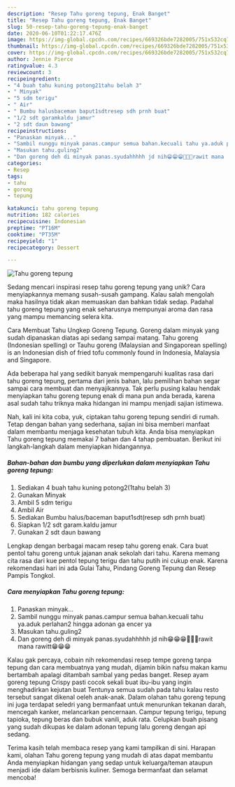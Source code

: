```yaml
---
description: "Resep Tahu goreng tepung, Enak Banget"
title: "Resep Tahu goreng tepung, Enak Banget"
slug: 50-resep-tahu-goreng-tepung-enak-banget
date: 2020-06-10T01:22:17.476Z
image: https://img-global.cpcdn.com/recipes/669326bde7282005/751x532cq70/tahu-goreng-tepung-foto-resep-utama.jpg
thumbnail: https://img-global.cpcdn.com/recipes/669326bde7282005/751x532cq70/tahu-goreng-tepung-foto-resep-utama.jpg
cover: https://img-global.cpcdn.com/recipes/669326bde7282005/751x532cq70/tahu-goreng-tepung-foto-resep-utama.jpg
author: Jennie Pierce
ratingvalue: 4.3
reviewcount: 3
recipeingredient:
- "4 buah tahu kuning potong21tahu belah 3"
- " Minyak"
- "5 sdm terigu"
- " Air"
- " Bumbu halusbaceman baput1sdtresep sdh prnh buat"
- "1/2 sdt garamkaldu jamur"
- "2 sdt daun bawang"
recipeinstructions:
- "Panaskan minyak..."
- "Sambil nunggu minyak panas.campur semua bahan.kecuali tahu ya.aduk perlahan2 hingga adonan ga encer ya"
- "Masukan tahu.guling2"
- "Dan goreng deh di minyak panas.syudahhhhh jd nih😁😁😁🤤🤤🤤rawit mana rawitt😁😁😁"
categories:
- Resep
tags:
- tahu
- goreng
- tepung

katakunci: tahu goreng tepung 
nutrition: 182 calories
recipecuisine: Indonesian
preptime: "PT16M"
cooktime: "PT35M"
recipeyield: "1"
recipecategory: Dessert

---
```



![Tahu goreng tepung](https://img-global.cpcdn.com/recipes/669326bde7282005/751x532cq70/tahu-goreng-tepung-foto-resep-utama.jpg)

Sedang mencari inspirasi resep tahu goreng tepung yang unik? Cara menyiapkannya memang susah-susah gampang. Kalau salah mengolah maka hasilnya tidak akan memuaskan dan bahkan tidak sedap. Padahal tahu goreng tepung yang enak seharusnya mempunyai aroma dan rasa yang mampu memancing selera kita.

Cara Membuat Tahu Ungkep Goreng Tepung. Goreng dalam minyak yang sudah dipanaskan diatas api sedang sampai matang. Tahu goreng (Indonesian spelling) or Tauhu goreng (Malaysian and Singaporean spelling) is an Indonesian dish of fried tofu commonly found in Indonesia, Malaysia and Singapore.

Ada beberapa hal yang sedikit banyak mempengaruhi kualitas rasa dari tahu goreng tepung, pertama dari jenis bahan, lalu pemilihan bahan segar sampai cara membuat dan menyajikannya. Tak perlu pusing kalau hendak menyiapkan tahu goreng tepung enak di mana pun anda berada, karena asal sudah tahu triknya maka hidangan ini mampu menjadi sajian istimewa.


Nah, kali ini kita coba, yuk, ciptakan tahu goreng tepung sendiri di rumah. Tetap dengan bahan yang sederhana, sajian ini bisa memberi manfaat dalam membantu menjaga kesehatan tubuh kita. Anda bisa menyiapkan Tahu goreng tepung memakai 7 bahan dan 4 tahap pembuatan. Berikut ini langkah-langkah dalam menyiapkan hidangannya.

<!--inarticleads1-->

##### Bahan-bahan dan bumbu yang diperlukan dalam menyiapkan Tahu goreng tepung:

1. Sediakan 4 buah tahu kuning potong2(1tahu belah 3)
1. Gunakan  Minyak
1. Ambil 5 sdm terigu
1. Ambil  Air
1. Sediakan  Bumbu halus/baceman baput1sdt(resep sdh prnh buat)
1. Siapkan 1/2 sdt garam.kaldu jamur
1. Gunakan 2 sdt daun bawang


Lengkap dengan berbagai macam resep tahu goreng enak. Cara buat pentol tahu goreng untuk jajanan anak sekolah dari tahu. Karena memang cita rasa dari kue pentol tepung terigu dan tahu putih ini cukup enak. Karena rekomendasi hari ini ada Gulai Tahu, Pindang Goreng Tepung dan Resep Pampis Tongkol. 

<!--inarticleads2-->

##### Cara menyiapkan Tahu goreng tepung:

1. Panaskan minyak...
1. Sambil nunggu minyak panas.campur semua bahan.kecuali tahu ya.aduk perlahan2 hingga adonan ga encer ya
1. Masukan tahu.guling2
1. Dan goreng deh di minyak panas.syudahhhhh jd nih😁😁😁🤤🤤🤤rawit mana rawitt😁😁😁


Kalau gak percaya, cobain nih rekomendasi resep tempe goreng tanpa tepung dan cara membuatnya yang mudah, dijamin bikin nafsu makan kamu bertambah apalagi ditambah sambal yang pedas banget. Resep ayam goreng tepung Crispy pasti cocok sekali buat ibu-ibu yang ingin menghadirkan kejutan buat Tentunya semua sudah pada tahu kalau resto tersebut sangat dikenal oeleh anak-anak. Dalam olahan tahu goreng tepung ini juga terdapat seledri yang bermanfaat untuk menurunkan tekanan darah, mencegah kanker, melancarkan pencernaan. Campur tepung terigu, tepung tapioka, tepung beras dan bubuk vanili, aduk rata. Celupkan buah pisang yang sudah dikupas ke dalam adonan tepung lalu goreng dengan api sedang. 

Terima kasih telah membaca resep yang kami tampilkan di sini. Harapan kami, olahan Tahu goreng tepung yang mudah di atas dapat membantu Anda menyiapkan hidangan yang sedap untuk keluarga/teman ataupun menjadi ide dalam berbisnis kuliner. Semoga bermanfaat dan selamat mencoba!
